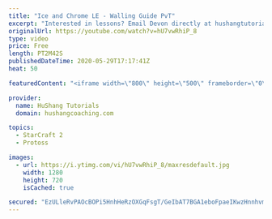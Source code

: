 ```yaml
---
title: "Ice and Chrome LE - Walling Guide PvT"
excerpt: "Interested in lessons? Email Devon directly at hushangtutorials@outlook.com ------------------------------------------------------------------------------------------------------- Want to support HuShang Tutorials directly? Patreon is a website where you can contribute a monthly donation that will help"
originalUrl: https://youtube.com/watch?v=hU7vwRhiP_8
type: video
price: Free
length: PT2M42S
publishedDateTime: 2020-05-29T17:17:41Z
heat: 50

featuredContent: "<iframe width=\"800\" height=\"500\" frameborder=\"0\" src=\"https://www.youtube.com/embed/hU7vwRhiP_8\" allow=\"accelerometer; autoplay; encrypted-media; gyroscope; picture-in-picture\" allowfullscreen></iframe>"

provider:
  name: HuShang Tutorials
  domain: hushangcoaching.com

topics:
  - StarCraft 2
  - Protoss

images:
  - url: https://i.ytimg.com/vi/hU7vwRhiP_8/maxresdefault.jpg
    width: 1280
    height: 720
    isCached: true

secured: "EzULleRvPAOcBOPi5HnhHeRzOXGqFsgT/GeIbAT7BGA1eboFpaeIKwzHnnhvmufmWz8CagVPK24KrleFDxfkK+yQ6R7oRhevXNEY/L4FDWr/84nO8EROdbZ7C4qHHOo5lpvybb9KxVZsZ/RExlp30INnK5HxEueayfhJ4qqzZ+IRnG+yPWsTKI1oU28f3ciXPa3GBYnWHJkEjNNGQLl4np/GYKQJkBM0uFv7MfN/UEiK37qMTo97euOQvSj/3pLglKaz3wINAVem691rnaYR/1pslqCC2qq9YIYRssquEmlrAok0POHdSB/TDeWjKJtfYRXa2m8KV+ityQyV/DMcmr5XLNM4HNSZ+oe/wnbZJ8MKe6f6PUegwFmI6adJ8unn8IK0BpYAz6STyvcoOI2I/1qEUdmv4wm5VROqWJp83lk=;p3HNx1VQqLPEMY68OsE0BA=="
---
```


